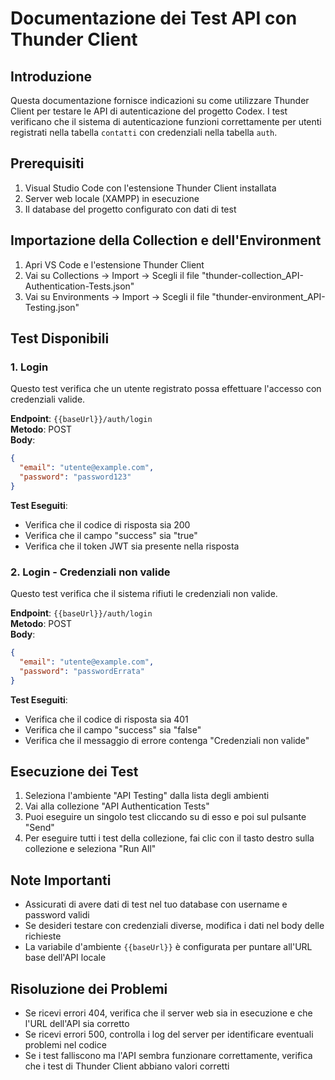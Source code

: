 # Documentazione dei Test API con Thunder Client

## Introduzione
Questa documentazione fornisce indicazioni su come utilizzare Thunder Client per testare le API di autenticazione del progetto Codex. I test verificano che il sistema di autenticazione funzioni correttamente per utenti registrati nella tabella `contatti` con credenziali nella tabella `auth`.

## Prerequisiti
1. Visual Studio Code con l'estensione Thunder Client installata
2. Server web locale (XAMPP) in esecuzione
3. Il database del progetto configurato con dati di test

## Importazione della Collection e dell'Environment
1. Apri VS Code e l'estensione Thunder Client
2. Vai su Collections -> Import -> Scegli il file "thunder-collection_API-Authentication-Tests.json"
3. Vai su Environments -> Import -> Scegli il file "thunder-environment_API-Testing.json"

## Test Disponibili

### 1. Login
Questo test verifica che un utente registrato possa effettuare l'accesso con credenziali valide.

**Endpoint**: `{{baseUrl}}/auth/login`  
**Metodo**: POST  
**Body**:
```json
{
  "email": "utente@example.com",
  "password": "password123"
}
```

**Test Eseguiti**:
- Verifica che il codice di risposta sia 200
- Verifica che il campo "success" sia "true"
- Verifica che il token JWT sia presente nella risposta

### 2. Login - Credenziali non valide
Questo test verifica che il sistema rifiuti le credenziali non valide.

**Endpoint**: `{{baseUrl}}/auth/login`  
**Metodo**: POST  
**Body**:
```json
{
  "email": "utente@example.com",
  "password": "passwordErrata"
}
```

**Test Eseguiti**:
- Verifica che il codice di risposta sia 401
- Verifica che il campo "success" sia "false"
- Verifica che il messaggio di errore contenga "Credenziali non valide"

## Esecuzione dei Test
1. Seleziona l'ambiente "API Testing" dalla lista degli ambienti
2. Vai alla collezione "API Authentication Tests"
3. Puoi eseguire un singolo test cliccando su di esso e poi sul pulsante "Send"
4. Per eseguire tutti i test della collezione, fai clic con il tasto destro sulla collezione e seleziona "Run All"

## Note Importanti
- Assicurati di avere dati di test nel tuo database con username e password validi
- Se desideri testare con credenziali diverse, modifica i dati nel body delle richieste
- La variabile d'ambiente `{{baseUrl}}` è configurata per puntare all'URL base dell'API locale

## Risoluzione dei Problemi
- Se ricevi errori 404, verifica che il server web sia in esecuzione e che l'URL dell'API sia corretto
- Se ricevi errori 500, controlla i log del server per identificare eventuali problemi nel codice
- Se i test falliscono ma l'API sembra funzionare correttamente, verifica che i test di Thunder Client abbiano valori corretti
